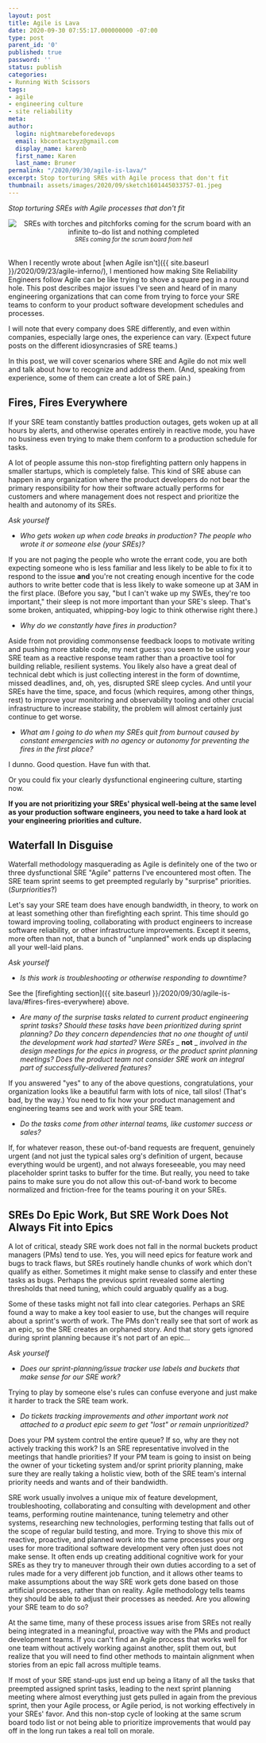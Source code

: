 ```yaml
---
layout: post
title: Agile is Lava
date: 2020-09-30 07:55:17.000000000 -07:00
type: post
parent_id: '0'
published: true
password: ''
status: publish
categories:
- Running With Scissors
tags:
- agile
- engineering culture
- site reliability
meta:
author:
  login: nightmarebeforedevops
  email: kbcontactxyz@gmail.com
  display_name: karenb
  first_name: Karen
  last_name: Bruner
permalink: "/2020/09/30/agile-is-lava/"
excerpt: Stop torturing SREs with Agile process that don't fit
thumbnail: assets/images/2020/09/sketch1601445033757-01.jpeg
---
```


_Stop torturing SREs with Agile processes that don't fit_


<div align="center">
<img
src="{{ site.baseurl }}/assets/images/2020/09/sketch1601445033757-01.jpeg"
alt="SREs with torches and pitchforks coming for the scrum board with an infinite to-do list and nothing completed">
<br>
<i><small>
SREs coming for the scrum board from hell
</small></i>
</div>
<br>


When I recently wrote about [when Agile isn't]({{ site.baseurl }}/2020/09/23/agile-inferno/), I mentioned how making Site Reliability Engineers follow Agile can be like trying to shove a square peg in a round hole. This post describes major issues I've seen and heard of in many engineering organizations that can come from trying to force your SRE teams to conform to your product software development schedules and processes.


I will note that every company does SRE differently, and even within companies, especially large ones, the experience can vary. (Expect future posts on the different idiosyncrasies of SRE teams.)


In this post, we will cover scenarios where SRE and Agile do not mix well and talk about how to recognize and address them. (And, speaking from experience, some of them can create a lot of SRE pain.)


## Fires, Fires Everywhere


If your SRE team constantly battles production outages, gets woken up at all hours by alerts, and otherwise operates entirely in reactive mode, you have no business even trying to make them conform to a production schedule for tasks.


A lot of people assume this non-stop firefighting pattern only happens in smaller startups, which is completely false. This kind of SRE abuse can happen in any organization where the product developers do not bear the primary responsibility for how their software actually performs for customers and where management does not respect and prioritize the health and autonomy of its SREs.


_Ask yourself_


- _Who gets woken up when code breaks in production? The people who wrote it or someone else (your SREs)?_

If you are not paging the people who wrote the errant code, you are both expecting someone who is less familiar and less likely to be able to fix it to respond to the issue **and** you're not creating enough incentive for the code authors to write better code that is less likely to wake someone up at 3AM in the first place. (Before you say, "but I can't wake up my SWEs, they're too important," their sleep is not more important than your SRE's sleep. That's some broken, antiquated, whipping-boy logic to think otherwise right there.)

- _Why do we constantly have fires in production?_

Aside from not providing commonsense feedback loops to motivate writing and pushing more stable code, my next guess: you seem to be using your SRE team as a reactive response team rather than a proactive tool for building reliable, resilient systems. You likely also have a great deal of technical debt which is just collecting interest in the form of downtime, missed deadlines, and, oh, yes, disrupted SRE sleep cycles. And until your SREs have the time, space, and focus (which requires, among other things, rest) to improve your monitoring and observability tooling and other crucial infrastructure to increase stability, the problem will almost certainly just continue to get worse.

- _What am I going to do when my SREs quit from burnout caused by constant emergencies with no agency or autonomy for preventing the fires in the first place?_

I dunno. Good question. Have fun with that.

Or you could fix your clearly dysfunctional engineering culture, starting now.

**If you are not prioritizing your SREs' physical well-being at the same level as your production software engineers, you need to take a hard look at your engineering**  **priorities and**  **culture.**


## Waterfall In Disguise


Waterfall methodology masquerading as Agile is definitely one of the two or three dysfunctional SRE "Agile" patterns I've encountered most often. The SRE team sprint seems to get preempted regularly by "surprise" priorities. (_Surpriorities_?)


Let's say your SRE team does have enough bandwidth, in theory, to work on at least something other than firefighting each sprint. This time should go toward improving tooling, collaborating with product engineers to increase software reliability, or other infrastructure improvements. Except it seems, more often than not, that a bunch of "unplanned" work ends up displacing all your well-laid plans.


_Ask yourself_


- _Is this work is troubleshooting or otherwise responding to downtime?_

See the [firefighting section]({{ site.baseurl }}/2020/09/30/agile-is-lava/#fires-fires-everywhere) above.

- _Are many of the surprise tasks related to current product engineering sprint tasks?_ _Should these tasks have been prioritized during sprint planning? Do they concern dependencies that no one thought of until the development work had started? Were SREs_ _ **not** _ _involved in the design meetings for the epics in progress, or the product sprint planning meetings? Does the product team not consider SRE work an integral part of successfully-delivered features?_

If you answered "yes" to any of the above questions, congratulations, your organization looks like a beautiful farm with lots of nice, tall silos! (That's bad, by the way.) You need to fix how your product management and engineering teams see and work with your SRE team.

- _Do the tasks come from other internal teams, like customer success or sales?_

If, for whatever reason, these out-of-band requests are frequent, genuinely urgent (and not just the typical sales org's definition of urgent, because everything would be urgent), and not always foreseeable, you may need placeholder sprint tasks to buffer for the time. But really, you need to take pains to make sure you do not allow this out-of-band work to become normalized and friction-free for the teams pouring it on your SREs.


## SREs Do Epic Work, But SRE Work Does Not Always Fit into Epics


A lot of critical, steady SRE work does not fall in the normal buckets product managers (PMs) tend to use. Yes, you will need epics for feature work and bugs to track flaws, but SREs routinely handle chunks of work which don't qualify as either. Sometimes it might make sense to classify and enter these tasks as bugs. Perhaps the previous sprint revealed some alerting thresholds that need tuning, which could arguably qualify as a bug.


Some of these tasks might not fall into clear categories. Perhaps an SRE found a way to make a key tool easier to use, but the changes will require about a sprint's worth of work. The PMs don't really see that sort of work as an epic, so the SRE creates an orphaned story. And that story gets ignored during sprint planning because it's not part of an epic...


_Ask yourself_


- _Does our sprint-planning/issue tracker use labels and buckets that make sense for our SRE work?_

Trying to play by someone else's rules can confuse everyone and just make it harder to track the SRE team work.

- _Do tickets tracking improvements and other important work not attached to a product epic seem to get "lost" or remain unprioritized?_

Does your PM system control the entire queue? If so, why are they not actively tracking this work? Is an SRE representative involved in the meetings that handle priorities? If your PM team is going to insist on being the owner of your ticketing system and/or sprint priority planning, make sure they are really taking a holistic view, both of the SRE team's internal priority needs and wants and of their bandwidth.


SRE work usually involves a unique mix of feature development, troubleshooting, collaborating and consulting with development and other teams, performing routine maintenance, tuning telemetry and other systems, researching new technologies, performing testing that falls out of the scope of regular build testing, and more. Trying to shove this mix of reactive, proactive, and planned work into the same processes your org uses for more traditional software development very often just does not make sense. It often ends up creating additional cognitive work for your SREs as they try to maneuver through their own duties according to a set of rules made for a very different job function, and it allows other teams to make assumptions about the way SRE work gets done based on those artificial processes, rather than on reality. Agile methodology tells teams they should be able to adjust their processes as needed. Are you allowing your SRE team to do so?


At the same time, many of these process issues arise from SREs not really being integrated in a meaningful, proactive way with the PMs and product development teams. If you can't find an Agile process that works well for one team without actively working against another, split them out, but realize that you will need to find other methods to maintain alignment when stories from an epic fall across multiple teams.


If most of your SRE stand-ups just end up being a litany of all the tasks that preempted assigned sprint tasks, leading to the next sprint planning meeting where almost everything just gets pulled in again from the previous sprint, then your Agile process, or Agile period, is not working effectively in your SREs' favor. And this non-stop cycle of looking at the same scrum board todo list or not being able to prioritize improvements that would pay off in the long run takes a real toll on morale.


